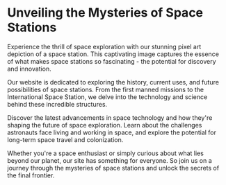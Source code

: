 <!--font:I recommend using the "Montserrat" font for your website.-->

# Unveiling the Mysteries of Space Stations

Experience the thrill of space exploration with our stunning pixel art depiction of a space station. This captivating image captures the essence of what makes space stations so fascinating - the potential for discovery and innovation.

Our website is dedicated to exploring the history, current uses, and future possibilities of space stations. From the first manned missions to the International Space Station, we delve into the technology and science behind these incredible structures.

Discover the latest advancements in space technology and how they're shaping the future of space exploration. Learn about the challenges astronauts face living and working in space, and explore the potential for long-term space travel and colonization.

Whether you're a space enthusiast or simply curious about what lies beyond our planet, our site has something for everyone. So join us on a journey through the mysteries of space stations and unlock the secrets of the final frontier.

<!--

Write me markdown content of website with wallpaper:

"A pixel art depiction of a space station, with blocky shapes and limited colors that create a retro and futuristic feel."

The header of the page should not be copy of the text but rather a real content of the website which is using this wallpaper.


---


# Retro Space Station Wallpaper

Decorate your desktop or phone with a pixel art depiction of a space station! This wallpaper features blocky shapes and limited colors, creating a retro yet futuristic feel. Whether you're a fan of sci-fi or just love the aesthetic, this wallpaper is sure to impress. Download it now and take your device's look to the next level.


---


Heading should not include word "wallpaper". The website should not be about the wallpaper itself, wallpaper is just a related background, rewrite whole content.


---


# Explore the Futuristic World of Space Stations

Immerse yourself in a retro-futuristic world with our pixel art depiction of a space station. This stunning image features blocky shapes and limited colors, evoking a sense of nostalgia while also hinting at the possibilities of the future.

As you browse our website, you'll discover a wealth of information about space stations, from their history to their current uses and potential for future exploration. Whether you're a space enthusiast or just looking for some inspiration, our site has something for everyone.

So why wait? Start exploring the fascinating world of space stations today and let your imagination take flight!


---


Heading is too long, rewrite whole content.


---


# Discover the Fascinating World of Space Stations

Step into a world of wonder and exploration with our stunning pixel art depiction of a space station. This retro-futuristic image captures the essence of what makes space stations so intriguing - the endless possibilities of what we can achieve beyond our planet.

Our website is dedicated to exploring the history, current uses, and potential future of space stations. From the first manned missions to the International Space Station, we cover it all. You'll also find information on the latest developments in space technology and how they're shaping the future of space exploration.

Whether you're a space enthusiast or just curious about what lies beyond our atmosphere, our site has something for everyone. So come join us on a journey through the fascinating world of space stations and discover the wonders that await us in the final frontier.


---


Heading is too long, rewrite whole content.


---


# Unveiling the Mysteries of Space Stations

Experience the thrill of space exploration with our stunning pixel art depiction of a space station. This captivating image captures the essence of what makes space stations so fascinating - the potential for discovery and innovation.

Our website is dedicated to exploring the history, current uses, and future possibilities of space stations. From the first manned missions to the International Space Station, we delve into the technology and science behind these incredible structures.

Discover the latest advancements in space technology and how they're shaping the future of space exploration. Learn about the challenges astronauts face living and working in space, and explore the potential for long-term space travel and colonization.

Whether you're a space enthusiast or simply curious about what lies beyond our planet, our site has something for everyone. So join us on a journey through the mysteries of space stations and unlock the secrets of the final frontier.


---


Write me a Google font which is best fitting for the website.

Pick from the list:
- Lobster
- Dancing Script
- Orbitron
- IBM Plex Sans
- Great Vibes
- Poppins
- Futura
- Montserrat
- Lato
- Exo 2
- Inter
- Open Sans
- Barlow Condensed
- Playfair Display
- Alegreya
- Roboto
- Raleway


Write just the font name nothing else.


---


I recommend using the "Montserrat" font for your website.

-->
